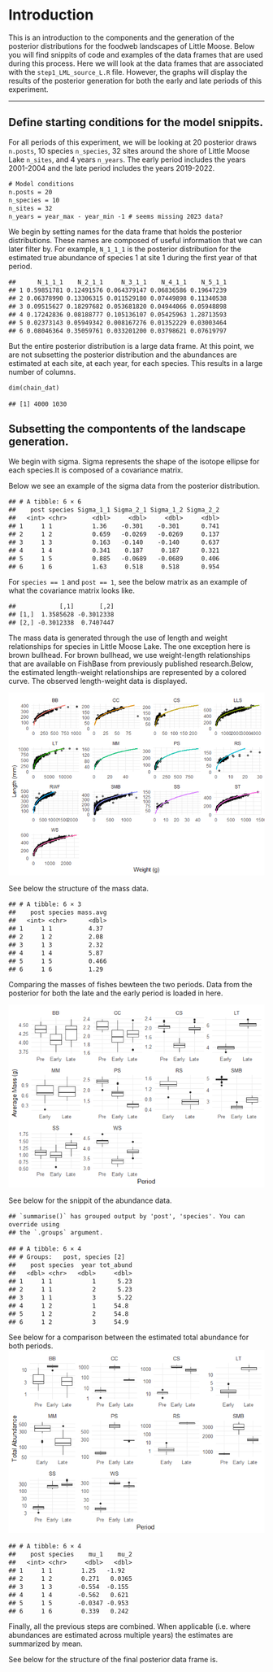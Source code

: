 # Introduction

This is an introduction to the components and the generation of the
posterior distributions for the foodweb landscapes of Little Moose.
Below you will find snippits of code and examples of the data frames
that are used during this process. Here we will look at the data frames
that are associated with the `step1_LML_source_L.R` file. However, the
graphs will display the results of the posterior generation for both the
early and late periods of this experiment.

------------------------------------------------------------------------

## Define starting conditions for the model snippits.

For all periods of this experiment, we will be looking at 20 posterior
draws `n.posts`, 10 species `n_species`, 32 sites around the shore of
Little Moose Lake `n_sites`, and 4 years `n_years`. The early period
includes the years 2001-2004 and the late period includes the years
2019-2022.

    # Model conditions
    n.posts = 20
    n_species = 10
    n_sites = 32
    n_years = year_max - year_min -1 # seems missing 2023 data?

We begin by setting names for the data frame that holds the posterior
distributions. These names are composed of useful information that we
can later filter by. For example, `N_1_1_1` is the posterior
distribution for the estimated true abundance of species 1 at site 1
during the first year of that period.

    ##      N_1_1_1    N_2_1_1     N_3_1_1    N_4_1_1    N_5_1_1
    ## 1 0.59851781 0.12491576 0.064379147 0.06836586 0.19647239
    ## 2 0.06378990 0.13306315 0.011529180 0.07449898 0.11340538
    ## 3 0.09515627 0.18297682 0.053681820 0.04944066 0.05948898
    ## 4 0.17242836 0.08188777 0.105136107 0.05425963 1.28713593
    ## 5 0.02373143 0.05949342 0.008167276 0.01352229 0.03003464
    ## 6 0.08046364 0.35059761 0.033201200 0.03798621 0.07619797

But the entire posterior distribution is a large data frame. At this
point, we are not subsetting the posterior distribution and the
abundances are estimated at each site, at each year, for each species.
This results in a large number of columns.

    dim(chain_dat)

    ## [1] 4000 1030

## Subsetting the compontents of the landscape generation.

We begin with sigma. Sigma represents the shape of the isotope ellipse
for each species.It is composed of a covariance matrix.

Below we see an example of the sigma data from the posterior
distribution.

    ## # A tibble: 6 × 6
    ##    post species Sigma_1_1 Sigma_2_1 Sigma_1_2 Sigma_2_2
    ##   <int> <chr>       <dbl>     <dbl>     <dbl>     <dbl>
    ## 1     1 1           1.36    -0.301    -0.301      0.741
    ## 2     1 2           0.659   -0.0269   -0.0269     0.137
    ## 3     1 3           0.163   -0.140    -0.140      0.637
    ## 4     1 4           0.341    0.187     0.187      0.321
    ## 5     1 5           0.885   -0.0689   -0.0689     0.406
    ## 6     1 6           1.63     0.518     0.518      0.954

For `species == 1` and `post == 1`, see the below matrix as an example
of what the covariance matrix looks like.

    ##            [,1]       [,2]
    ## [1,]  1.3585628 -0.3012338
    ## [2,] -0.3012338  0.7407447

The mass data is generated through the use of length and weight
relationships for species in Little Moose Lake. The one exception here
is brown bullhead. For brown bullhead, we use weight-length
relationships that are available on FishBase from previously published
research.Below, the estimated length-weight relationships are
represented by a colored curve. The observed length-weight data is
displayed.

![](PosteriorGeneration_files/figure-markdown_strict/unnamed-chunk-8-1.png)

See below the structure of the mass data.

    ## # A tibble: 6 × 3
    ##    post species mass.avg
    ##   <int> <chr>      <dbl>
    ## 1     1 1          4.37 
    ## 2     1 2          2.08 
    ## 3     1 3          2.32 
    ## 4     1 4          5.87 
    ## 5     1 5          0.466
    ## 6     1 6          1.29

Comparing the masses of fishes bewteen the two periods. Data from the
posterior for both the late and the early period is loaded in here.

![](PosteriorGeneration_files/figure-markdown_strict/unnamed-chunk-10-1.png)

See below for the snippit of the abundance data.

    ## `summarise()` has grouped output by 'post', 'species'. You can override using
    ## the `.groups` argument.

    ## # A tibble: 6 × 4
    ## # Groups:   post, species [2]
    ##    post species  year tot_abund
    ##   <dbl> <chr>   <dbl>     <dbl>
    ## 1     1 1           1      5.23
    ## 2     1 1           2      5.23
    ## 3     1 1           3      5.22
    ## 4     1 2           1     54.8 
    ## 5     1 2           2     54.8 
    ## 6     1 2           3     54.9

See below for a comparison between the estimated total abundance for
both periods.
![](PosteriorGeneration_files/figure-markdown_strict/unnamed-chunk-12-1.png)

    ## # A tibble: 6 × 4
    ##    post species    mu_1    mu_2
    ##   <int> <chr>     <dbl>   <dbl>
    ## 1     1 1        1.25   -1.92  
    ## 2     1 2        0.271   0.0365
    ## 3     1 3       -0.554  -0.155 
    ## 4     1 4       -0.562   0.621 
    ## 5     1 5       -0.0347 -0.953 
    ## 6     1 6        0.339   0.242

Finally, all the previous steps are combined. When applicable
(i.e. where abundances are estimated across multiple years) the
estimates are summarized by mean.

See below for the structure of the final posterior data frame is.
